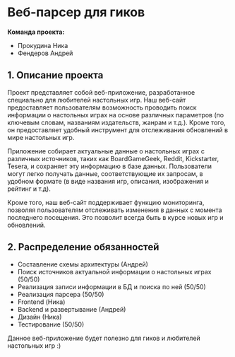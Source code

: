 # Веб-парсер для гиков

**Команда проекта:**

- Прокудина Ника
- Фендеров Андрей

## 1. Описание проекта

Проект представляет собой веб-приложение, разработанное специально для любителей настольных игр. Наш веб-сайт предоставляет пользователям возможность проводить поиск информации о настольных играх на основе различных параметров (по ключевым словам, названиям издательств, жанрам и т.д.). Кроме того, он предоставляет удобный инструмент для отслеживания обновлений в мире настольных игр.

Приложение собирает актуальные данные о настольных играх с различных источников, таких как BoardGameGeek, Reddit, Kickstarter, Tesera, и сохраняет эту информацию в базе данных. Пользователи могут легко получать данные, соответствующие их запросам, в удобном формате (в виде названия игр, описания, изображения и рейтинг и т.д).

Кроме того, наш веб-сайт поддерживает функцию мониторинга, позволяя пользователям отслеживать изменения в данных с момента последнего посещения. Это позволит всегда быть в курсе новых игр и обновлений.

## 2. Распределение обязанностей

- Составление схемы архитектуры (Андрей)
- Поиск источников актуальной информации о настольных играх (50/50)
- Реализация записи информации в БД и поиска по ней (50/50)
- Реализация парсера (50/50)
- Frontend (Ника)
- Backend и развертывание (Андрей)
- Дизайн (Ника)
- Тестирование (50/50)

Данное веб-приложение будет полезно для гиков и любителей настольных игр :)
